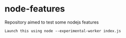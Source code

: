 # node-features
Repository aimed to test some nodejs features

`Launch this using node --experimental-worker index.js`
